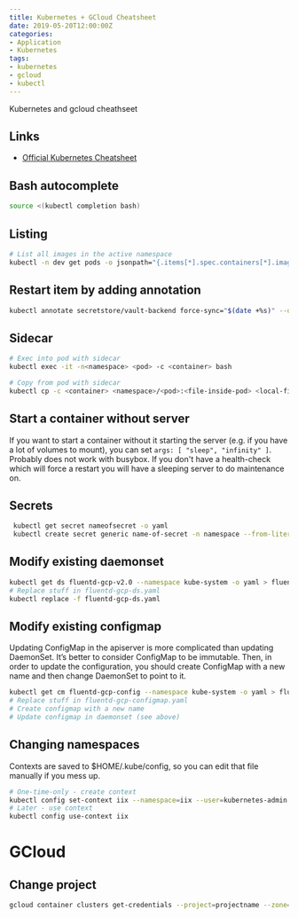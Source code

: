 ```yaml
---
title: Kubernetes + GCloud Cheatsheet
date: 2019-05-20T12:00:00Z
categories:
- Application
- Kubernetes
tags:
- kubernetes
- gcloud
- kubectl
---
```


Kubernetes and gcloud cheathseet

## Links
* [Official Kubernetes Cheatsheet](https://kubernetes.io/docs/reference/kubectl/cheatsheet/)

## Bash autocomplete
```bash
source <(kubectl completion bash)
```

## Listing
```bash
# List all images in the active namespace
kubectl -n dev get pods -o jsonpath="{.items[*].spec.containers[*].image}" |tr -s '[[:space:]]' '\n'
```

## Restart item by adding annotation
```bash
kubectl annotate secretstore/vault-backend force-sync="$(date +%s)" --overwrite
```

## Sidecar
```bash
# Exec into pod with sidecar
kubectl exec -it -n<namespace> <pod> -c <container> bash

# Copy from pod with sidecar
kubectl cp -c <container> <namespace>/<pod>:<file-inside-pod> <local-filename>
```

## Start a container without server
If you want to start a container without it starting the server (e.g. if you have a lot of volumes to mount), you can set `args: [ "sleep", "infinity" ]`. Probably does not work with busybox. If you don't have a health-check which will force a restart you will have a sleeping server to do maintenance on.

## Secrets
```bash
 kubectl get secret nameofsecret -o yaml
 kubectl create secret generic name-of-secret -n namespace --from-literal=secret-key=SECRET_KEY
```

## Modify existing daemonset
```bash
kubectl get ds fluentd-gcp-v2.0 --namespace kube-system -o yaml > fluentd-gcp-ds.yaml
# Replace stuff in fluentd-gcp-ds.yaml
kubectl replace -f fluentd-gcp-ds.yaml
```

## Modify existing configmap
Updating ConfigMap in the apiserver is more complicated than updating DaemonSet. It’s better to consider ConfigMap to be immutable. Then, in order to update the configuration, you should create ConfigMap with a new name and then change DaemonSet to point to it.

```bash
kubectl get cm fluentd-gcp-config --namespace kube-system -o yaml > fluentd-gcp-configmap.yaml
# Replace stuff in fluentd-gcp-configmap.yaml
# Create configmap with a new name
# Update configmap in daemonset (see above)
```

## Changing namespaces
Contexts are saved to $HOME/.kube/config, so you can edit that file manually if you mess up.

```bash
# One-time-only - create context
kubectl config set-context iix --namespace=iix --user=kubernetes-admin --cluster=kubernetes
# Later - use context 
kubectl config use-context iix
```

# GCloud

## Change project
```bash
gcloud container clusters get-credentials --project=projectname --zone=europe-north1 clustername
```

